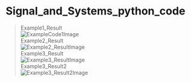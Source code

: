 # Signal_and_Systems_python_code
> Example1_Result  
> ![ExampleCode1Image](https://github.com/DonGikS/Signal_and_Systems_python_code/blob/main/Image/Example_Code1.png)  
> Example2_Result  
> ![Example2_ResultImage](https://github.com/DonGikS/Signal_and_Systems_python_code/blob/main/Image/Example2_Result.png)  
> Example3_Result  
> ![Example3_ResultImage](https://github.com/DonGikS/Signal_and_Systems_python_code/blob/main/Image/Example3_Result.png)  
> Example3_Result2  
> ![Example3_Result2Image](https://github.com/DonGikS/Signal_and_Systems_python_code/blob/main/Image/Example3_Result2.png)